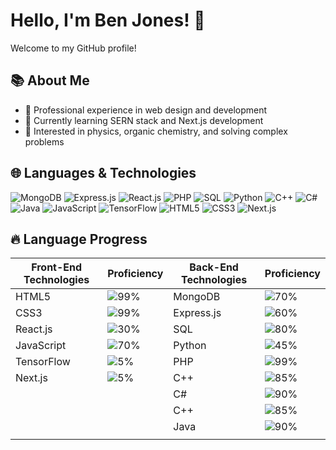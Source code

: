 # Hello, I'm Ben Jones! 👋

Welcome to my GitHub profile!

## 📚 About Me

- 💼 Professional experience in web design and development
- 🌱 Currently learning SERN stack and Next.js development
- 👀 Interested in physics, organic chemistry, and solving complex problems

## 🌐 Languages & Technologies

![MongoDB](https://img.shields.io/badge/MongoDB-%234ea94b.svg?&style=for-the-badge&logo=mongodb&logoColor=white)
![Express.js](https://img.shields.io/badge/Express.js-000000?style=for-the-badge&logo=express&logoColor=white)
![React.js](https://img.shields.io/badge/React.js-20232a.svg?&style=for-the-badge&logo=react&logoColor=%2361DAFB)
![PHP](https://img.shields.io/badge/PHP-777BB4?style=for-the-badge&logo=php&logoColor=white)
![SQL](https://img.shields.io/badge/SQL-4479A1?style=for-the-badge&logo=amazon-dynamodb&logoColor=white)
![Python](https://img.shields.io/badge/Python-3776AB?style=for-the-badge&logo=python&logoColor=white)
![C++](https://img.shields.io/badge/C++-00599C?style=for-the-badge&logo=cplusplus&logoColor=white)
![C#](https://img.shields.io/badge/C%23-239120?style=for-the-badge&logo=csharp&logoColor=white)
![Java](https://img.shields.io/badge/Java-E34F26?style=for-the-badge&logo=java&logoColor=white)
![JavaScript](https://img.shields.io/badge/JavaScript-F7DF1E?style=for-the-badge&logo=javascript&logoColor=black)
![TensorFlow](https://img.shields.io/badge/TensorFlow-FF6F00?style=for-the-badge&logo=tensorflow&logoColor=white)
![HTML5](https://img.shields.io/badge/HTML5-E34F26.svg?&style=for-the-badge&logo=html5&logoColor=white)
![CSS3](https://img.shields.io/badge/CSS3-1572B6.svg?&style=for-the-badge&logo=css3&logoColor=white)
![Next.js](https://img.shields.io/badge/Next.js-20232a.svg?&style=for-the-badge&logo=Next&logoColor=white)




## 🔥 Language Progress
| Front-End Technologies | Proficiency | Back-End Technologies | Proficiency |
|------------------------|-------------|-----------------------|-------------|
| HTML5                  | ![99%](https://progress-bar.dev/99) | MongoDB             | ![70%](https://progress-bar.dev/70) |            |
| CSS3                   | ![99%](https://progress-bar.dev/99) | Express.js          | ![60%](https://progress-bar.dev/60) |            |
| React.js               | ![30%](https://progress-bar.dev/20) | SQL                 | ![80%](https://progress-bar.dev/80) | |
| JavaScript             | ![70%](https://progress-bar.dev/70) | Python               | ![45%](https://progress-bar.dev/45) | |
| TensorFlow             | ![5%](https://progress-bar.dev/10) | PHP                  | ![99%](https://progress-bar.dev/99) | |
| Next.js                | ![5%](https://progress-bar.dev/10)| C++                  | ![85%](https://progress-bar.dev/85) | |
|                        |             | C#                   | ![90%](https://progress-bar.dev/90) | |
|                        |             | C++                  | ![85%](https://progress-bar.dev/85) | |
|                        |             | Java                 | ![90%](https://progress-bar.dev/90) | |
|                        |             



